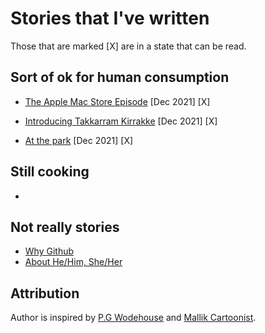 # Stories that I've written

Those that are marked [X] are in a state that can be read.

## Sort of ok for human consumption

- [The Apple Mac Store Episode](pages/TheAppleMacStoreEpisode.md) [Dec 2021] [X]
- [Introducing Takkarram Kirrakke](pages/IntroducingTakkarramKirrakke.md) [Dec 2021] [X]
  
- [At the park](pages/AtThePark.md) [Dec 2021] [X]

## Still cooking

- 


## Not really stories
- [Why Github](pages/WhyGithub.md)
- [About He/Him, She/Her](pages/AboutHeHimAndSheHer.md) 
  

## Attribution

Author is inspired by [P.G Wodehouse](https://en.wikipedia.org/wiki/P._G._Wodehouse) and [Mallik Cartoonist](https://en-gb.facebook.com/MallikCartoonist/).

